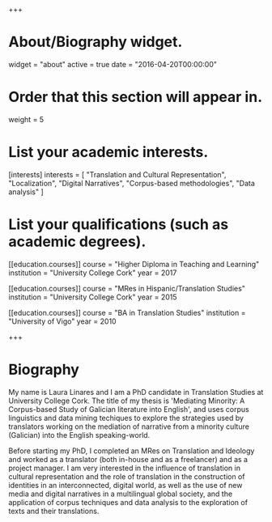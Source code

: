 +++
# About/Biography widget.
widget = "about"
active = true
date = "2016-04-20T00:00:00"

# Order that this section will appear in.
weight = 5

# List your academic interests.
[interests]
  interests = [
    "Translation and Cultural Representation",
    "Localization",
    "Digital Narratives",
    "Corpus-based methodologies",
    "Data analysis"
  ]

# List your qualifications (such as academic degrees).
[[education.courses]]
  course = "Higher Diploma in Teaching and Learning"
  institution = "University College Cork"
  year = 2017

[[education.courses]]
  course = "MRes in Hispanic/Translation Studies"
  institution = "University College Cork"
  year = 2015

[[education.courses]]
  course = "BA in Translation Studies"
  institution = "University of Vigo"
  year = 2010
 
+++

# Biography

My name is Laura Linares and I am a PhD candidate in Translation Studies at University College Cork. The title of my thesis is 'Mediating Minority: A Corpus-based Study of Galician literature into English', and uses corpus linguistics and data mining techiques to explore the strategies used by translators working on the mediation of narrative from a minority culture (Galician) into the English speaking-world. 

Before starting my PhD, I completed an MRes on Translation and Ideology and worked as a translator (both in-house and as a freelancer) and as a project manager. I am very interested in the influence of translation in cultural representation and the role of translation in the construction of identities in an interconnected, digital world, as well as the use of new media and digital narratives in a multilingual global society, and the application of corpus techniques and data analysis to the exploration of texts and their translations.
